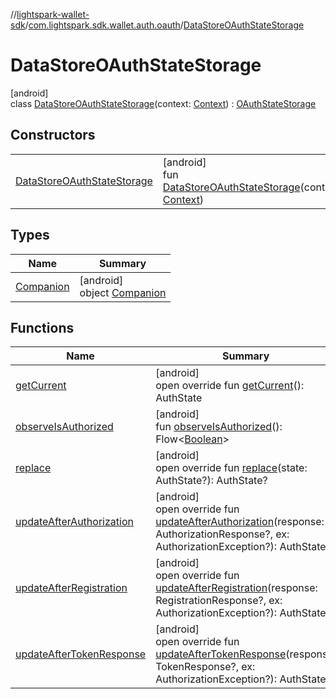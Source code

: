 //[lightspark-wallet-sdk](../../../index.md)/[com.lightspark.sdk.wallet.auth.oauth](../index.md)/[DataStoreOAuthStateStorage](index.md)

# DataStoreOAuthStateStorage

[android]\
class [DataStoreOAuthStateStorage](index.md)(context: [Context](https://developer.android.com/reference/kotlin/android/content/Context.html)) : [OAuthStateStorage](../-o-auth-state-storage/index.md)

## Constructors

| | |
|---|---|
| [DataStoreOAuthStateStorage](-data-store-o-auth-state-storage.md) | [android]<br>fun [DataStoreOAuthStateStorage](-data-store-o-auth-state-storage.md)(context: [Context](https://developer.android.com/reference/kotlin/android/content/Context.html)) |

## Types

| Name | Summary |
|---|---|
| [Companion](-companion/index.md) | [android]<br>object [Companion](-companion/index.md) |

## Functions

| Name | Summary |
|---|---|
| [getCurrent](get-current.md) | [android]<br>open override fun [getCurrent](get-current.md)(): AuthState |
| [observeIsAuthorized](observe-is-authorized.md) | [android]<br>fun [observeIsAuthorized](observe-is-authorized.md)(): Flow&lt;[Boolean](https://kotlinlang.org/api/latest/jvm/stdlib/kotlin/-boolean/index.html)&gt; |
| [replace](replace.md) | [android]<br>open override fun [replace](replace.md)(state: AuthState?): AuthState? |
| [updateAfterAuthorization](update-after-authorization.md) | [android]<br>open override fun [updateAfterAuthorization](update-after-authorization.md)(response: AuthorizationResponse?, ex: AuthorizationException?): AuthState? |
| [updateAfterRegistration](update-after-registration.md) | [android]<br>open override fun [updateAfterRegistration](update-after-registration.md)(response: RegistrationResponse?, ex: AuthorizationException?): AuthState? |
| [updateAfterTokenResponse](update-after-token-response.md) | [android]<br>open override fun [updateAfterTokenResponse](update-after-token-response.md)(response: TokenResponse?, ex: AuthorizationException?): AuthState? |

